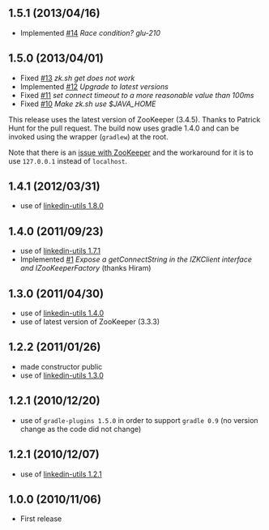 1.5.1 (2013/04/16)
------------------
* Implemented [#14](https://github.com/linkedin/linkedin-zookeeper/issues/14) _Race condition? glu-210_

1.5.0 (2013/04/01)
------------------
* Fixed [#13](https://github.com/linkedin/linkedin-zookeeper/issues/13) _zk.sh get does not work_
* Implemented [#12](https://github.com/linkedin/linkedin-zookeeper/issues/12) _Upgrade to latest versions_
* Fixed [#11](https://github.com/linkedin/linkedin-zookeeper/issues/11) _set connect timeout to a more reasonable value than 100ms_
* Fixed [#10](https://github.com/linkedin/linkedin-zookeeper/issues/10) _Make zk.sh use $JAVA\_HOME_

This release uses the latest version of ZooKeeper (3.4.5). Thanks to Patrick Hunt for the pull request. The build now uses gradle 1.4.0 and can be invoked using the wrapper (``gradlew``) at the root.

Note that there is an [issue with ZooKeeper](https://issues.apache.org/jira/browse/ZOOKEEPER-1661) and the workaround for it is to use ``127.0.0.1`` instead of ``localhost``.

1.4.1 (2012/03/31)
------------------
* use of [linkedin-utils 1.8.0](https://github.com/linkedin/linkedin-utils/tree/v1.8.0)

1.4.0 (2011/09/23)
------------------
* use of [linkedin-utils 1.7.1](https://github.com/linkedin/linkedin-utils/tree/v1.7.1)
* Implemented [#1](https://github.com/linkedin/linkedin-zookeeper/issues/1) _Expose a getConnectString in the IZKClient interface and IZooKeeperFactory_ (thanks Hiram)

1.3.0 (2011/04/30)
------------------
* use of [linkedin-utils 1.4.0](https://github.com/linkedin/linkedin-utils/tree/v1.4.0)
* use of latest version of ZooKeeper (3.3.3)

1.2.2 (2011/01/26)
------------------
* made constructor public
* use of [linkedin-utils 1.3.0](https://github.com/linkedin/linkedin-utils/tree/v1.3.0)

1.2.1 (2010/12/20)
------------------
* use of `gradle-plugins 1.5.0` in order to support `gradle 0.9` (no version change as the code did not change)

1.2.1 (2010/12/07)
------------------
* use of [linkedin-utils 1.2.1](https://github.com/linkedin/linkedin-utils/tree/REL_1.2.1)

1.0.0 (2010/11/06)
------------------
* First release